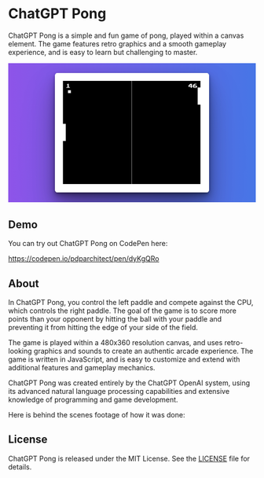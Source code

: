 # ChatGPT Pong

ChatGPT Pong is a simple and fun game of pong, played within a canvas element. The game features retro graphics and a smooth gameplay experience, and is easy to learn but challenging to master.

![](screenshot.png)

## Demo

You can try out ChatGPT Pong on CodePen here:

https://codepen.io/pdparchitect/pen/dyKgQRo

## About

In ChatGPT Pong, you control the left paddle and compete against the CPU, which controls the right paddle. The goal of the game is to score more points than your opponent by hitting the ball with your paddle and preventing it from hitting the edge of your side of the field.

The game is played within a 480x360 resolution canvas, and uses retro-looking graphics and sounds to create an authentic arcade experience. The game is written in JavaScript, and is easy to customize and extend with additional features and gameplay mechanics.

ChatGPT Pong was created entirely by the ChatGPT OpenAI system, using its advanced natural language processing capabilities and extensive knowledge of programming and game development.

Here is behind the scenes footage of how it was done:



## License

ChatGPT Pong is released under the MIT License. See the [LICENSE](LICENSE) file for details.
